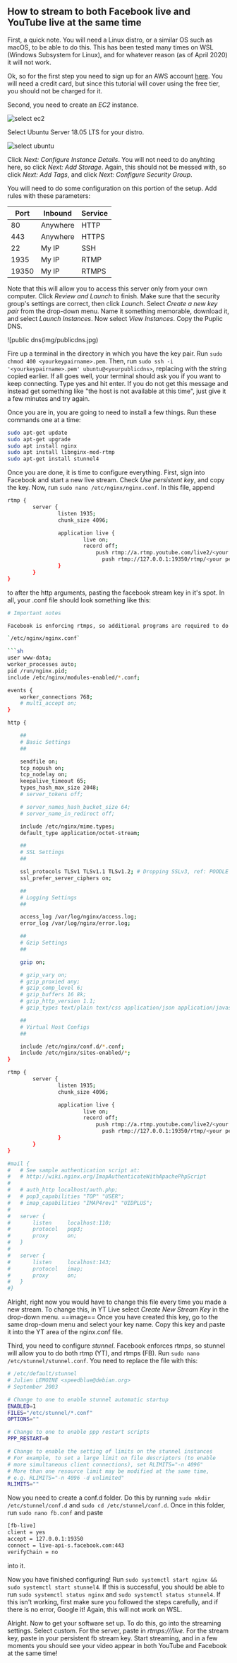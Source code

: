 ## How to stream to both Facebook live and YouTube live at the same time

First, a quick note. You will need a Linux distro, or a similar OS such as macOS, to be able to do this. This has been tested many times on WSL (Windows Subsystem for Linux), and for whatever reason (as of April 2020) it will not work. 

Ok, so for the first step you need to sign up for an AWS account [here](https://portal.aws.amazon.com/billing/signup?nc2=h_ct&src=default&redirect_url=https%3A%2F%2Faws.amazon.com%2Fregistration-confirmation#/start). You will need a credit card, but since this tutorial will cover using the free tier, you should not be charged for it.

Second, you need to create an *EC2* instance.

![select ec2](img/ec2.jpg.jpg)

Select Ubuntu Server 18.05 LTS for your distro.

![select ubuntu](img/ubuntu.jpg.jpg)

Click *Next: Configure Instance Details*. You will not need to do anyhting here, so click *Next: Add Storage*.
Again, this should not be messed with, so click *Next: Add Tags*, and click *Next: Configure Security Group*.

You will need to do some configuration on this portion of the setup. Add rules with these parameters:

| Port  | Inbound  | Service |
| ----- | -------  | ------- |
| 80    | Anywhere | HTTP    |
| 443   | Anywhere | HTTPS   |
| 22    | My IP    | SSH     |
| 1935  | My IP    | RTMP    |
| 19350 | My IP    | RTMPS   |

Note that this will allow you to access this server only from your own computer.
Click *Review and Launch* to finish. Make sure that the security group's settings are correct, then click *Launch*.
Select *Create a new key pair* from the drop-down menu. Name it something memorable, download it, and select *Launch Instances*.
Now select *View Instances*. Copy the Puplic DNS.

![public dns(img/publicdns.jpg)

Fire up a terminal in the directory in which you have the key pair. Run `sudo chmod 400 <yourkeypairname>.pem`.
Then, run `sudo ssh -i '<yourkeypairname>.pem' ubuntu@<yourpublicdns>`, replacing <yourpublicdns> with the string copied earlier. If all goes well, your terminal should ask you if you want to keep connecting. Type yes and hit enter. If you do not get this message and instead get something like "the host is not available at this time", just give it a few minutes and try again.

Once you are in, you are going to need to install a few things. Run these commands one at a time:

```sh
sudo apt-get update
sudo apt-get upgrade
sudo apt install nginx
sudo apt install libnginx-mod-rtmp
sudo apt-get install stunnel4
```

Once you are done, it is time to configure everything. First, sign into Facebook and start a new live stream. Check *Use persistent key*, and copy the key. Now, run `sudo nano /etc/nginx/nginx.conf`. In this file, append 
```sh
rtmp {
        server {
                listen 1935;
                chunk_size 4096;

                application live {
                        live on;
                        record off;
		                    push rtmp://a.rtmp.youtube.com/live2/<your youtube stream key>;
			                  push rtmp://127.0.0.1:19350/rtmp/<your persistent stream key>;
                }
        }
}
```
to after the http arguments, pasting the facebook stream key in it's spot. In all, your .conf file should look something like this:
```sh
# Important notes

Facebook is enforcing rtmps, so additional programs are required to do this. Please see the explanation for this on the stunnel. I actually got the info from this site, but remember that sites do change. I will include a PDF file of this into our Devonthink database.

`/etc/nginx/nginx.conf`

```sh
user www-data;
worker_processes auto;
pid /run/nginx.pid;
include /etc/nginx/modules-enabled/*.conf;

events {
	worker_connections 768;
	# multi_accept on;
}

http {

	##
	# Basic Settings
	##

	sendfile on;
	tcp_nopush on;
	tcp_nodelay on;
	keepalive_timeout 65;
	types_hash_max_size 2048;
	# server_tokens off;

	# server_names_hash_bucket_size 64;
	# server_name_in_redirect off;

	include /etc/nginx/mime.types;
	default_type application/octet-stream;

	##
	# SSL Settings
	##

	ssl_protocols TLSv1 TLSv1.1 TLSv1.2; # Dropping SSLv3, ref: POODLE
	ssl_prefer_server_ciphers on;

	##
	# Logging Settings
	##

	access_log /var/log/nginx/access.log;
	error_log /var/log/nginx/error.log;

	##
	# Gzip Settings
	##

	gzip on;

	# gzip_vary on;
	# gzip_proxied any;
	# gzip_comp_level 6;
	# gzip_buffers 16 8k;
	# gzip_http_version 1.1;
	# gzip_types text/plain text/css application/json application/javascript text/xml application/xml application/xml+rss text/javascript;

	##
	# Virtual Host Configs
	##

	include /etc/nginx/conf.d/*.conf;
	include /etc/nginx/sites-enabled/*;
}

rtmp {
        server {
                listen 1935;
                chunk_size 4096;

                application live {
                        live on;
                        record off;
		                    push rtmp://a.rtmp.youtube.com/live2/<your youtube stream key>;
			                  push rtmp://127.0.0.1:19350/rtmp/<your persistent stream key>;
                }
        }
}

#mail {
#	# See sample authentication script at:
#	# http://wiki.nginx.org/ImapAuthenticateWithApachePhpScript
#
#	# auth_http localhost/auth.php;
#	# pop3_capabilities "TOP" "USER";
#	# imap_capabilities "IMAP4rev1" "UIDPLUS";
#
#	server {
#		listen     localhost:110;
#		protocol   pop3;
#		proxy      on;
#	}
#
#	server {
#		listen     localhost:143;
#		protocol   imap;
#		proxy      on;
#	}
#}
```
Alright, right now you would have to change this file every time you made a new stream. To change this, in YT Live select *Create New Stream Key* in the drop-down menu. 
==image==
Once you have created this key, go to the same drop-down menu and select your key name. Copy this key and paste it into the YT area of the nginx.conf file.

Third, you need to configure *stunnel*. Facebook enforces rtmp*s*, so stunnel will allow you to do both rtmp (YT), and rtmps (FB). Run `sudo nano /etc/stunnel/stunnel.conf`. You need to replace the file with this:
```sh
# /etc/default/stunnel
# Julien LEMOINE <speedblue@debian.org>
# September 2003

# Change to one to enable stunnel automatic startup
ENABLED=1
FILES="/etc/stunnel/*.conf"
OPTIONS=""

# Change to one to enable ppp restart scripts
PPP_RESTART=0

# Change to enable the setting of limits on the stunnel instances
# For example, to set a large limit on file descriptors (to enable
# more simultaneous client connections), set RLIMITS="-n 4096"
# More than one resource limit may be modified at the same time,
# e.g. RLIMITS="-n 4096 -d unlimited"
RLIMITS=""
```
Now you need to create a conf.d folder. Do this by running `sudo mkdir /etc/stunnel/conf.d` and `sudo cd /etc/stunnel/conf.d`.
Once in this folder, run `sudo nano fb.conf` and paste
```sh
[fb-live]
client = yes
accept = 127.0.0.1:19350
connect = live-api-s.facebook.com:443
verifyChain = no
```
into it.

Now you have finished configuring! Run `sudo systemctl start nginx && sudo systemctl start stunnel4`. If this is successful, you should be able to run `sudo systemctl status nginx` and `sudo systemctl status stunnel4`. If this isn't working, first make sure you followed the steps carefully, and if there is no error, Google it! Again, this will not work on WSL.

Alright. Now to get your software set up. To do this, go into the streaming settings. Select custom. For the server, paste in *rtmps://<your ec2 public dns>/live*. For the stream key, paste in your persistent fb stream key. Start streaming, and in a few moments you should see your video appear in both YouTube and Facebook at the same time! 
